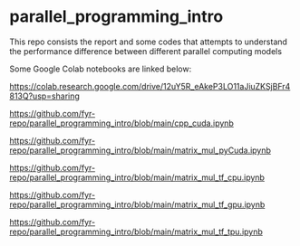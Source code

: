 # parallel_programming_intro
This repo consists the report and some codes that attempts to understand the performance difference between different parallel computing models

Some Google Colab notebooks are linked below:

https://colab.research.google.com/drive/12uY5R_eAkeP3LO11aJiuZKSjBFr4813Q?usp=sharing

https://github.com/fyr-repo/parallel_programming_intro/blob/main/cpp_cuda.ipynb

https://github.com/fyr-repo/parallel_programming_intro/blob/main/matrix_mul_pyCuda.ipynb

https://github.com/fyr-repo/parallel_programming_intro/blob/main/matrix_mul_tf_cpu.ipynb

https://github.com/fyr-repo/parallel_programming_intro/blob/main/matrix_mul_tf_gpu.ipynb

https://github.com/fyr-repo/parallel_programming_intro/blob/main/matrix_mul_tf_tpu.ipynb
